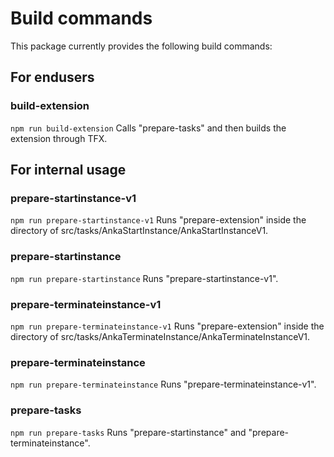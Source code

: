 # Build commands
This package currently provides the following build commands:

## For endusers

### build-extension
`npm run build-extension` 
Calls "prepare-tasks" and then builds the extension through TFX.

## For internal usage

### prepare-startinstance-v1
`npm run prepare-startinstance-v1` 
Runs "prepare-extension" inside the directory of src/tasks/AnkaStartInstance/AnkaStartInstanceV1.

### prepare-startinstance
`npm run prepare-startinstance` 
Runs "prepare-startinstance-v1".

### prepare-terminateinstance-v1
`npm run prepare-terminateinstance-v1` 
Runs "prepare-extension" inside the directory of src/tasks/AnkaTerminateInstance/AnkaTerminateInstanceV1.

### prepare-terminateinstance
`npm run prepare-terminateinstance` 
Runs "prepare-terminateinstance-v1".

### prepare-tasks
`npm run prepare-tasks` 
Runs "prepare-startinstance" and "prepare-terminateinstance".

